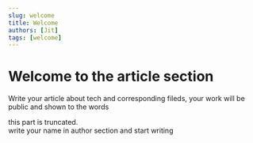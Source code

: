 ```yaml
---
slug: welcome
title: Welcome
authors: [Jit]
tags: [welcome]
---
```


# Welcome to the article section

Write your article about tech and corresponding fileds, your work will be public and shown to the words

<!-- truncate -->

this part is truncated.  
write your name in author section and start writing
